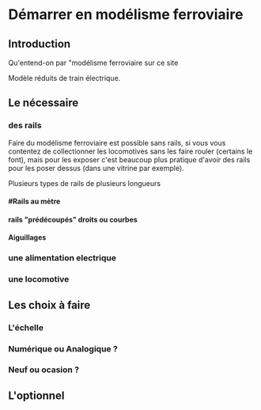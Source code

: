 # Démarrer en modélisme ferroviaire

## Introduction 

Qu'entend-on par "modélisme ferroviaire sur ce site

Modèle réduits de train électrique.

## Le nécessaire

### des rails

Faire du modélisme ferroviaire est possible sans rails, si vous vous contentez de collectionner les locomotives sans les faire rouler (certains le font), mais pour les exposer c'est beaucoup plus pratique d'avoir des rails pour les poser dessus (dans une vitrine par exemple).

Plusieurs types de rails de plusieurs longueurs

#### #Rails au mètre

#### rails "prédécoupés" droits ou courbes

#### Aiguillages

### une alimentation electrique

### une locomotive

## Les choix à faire

### L'échelle

### Numérique ou Analogique ?

### Neuf ou ocasion ?

## L'optionnel
